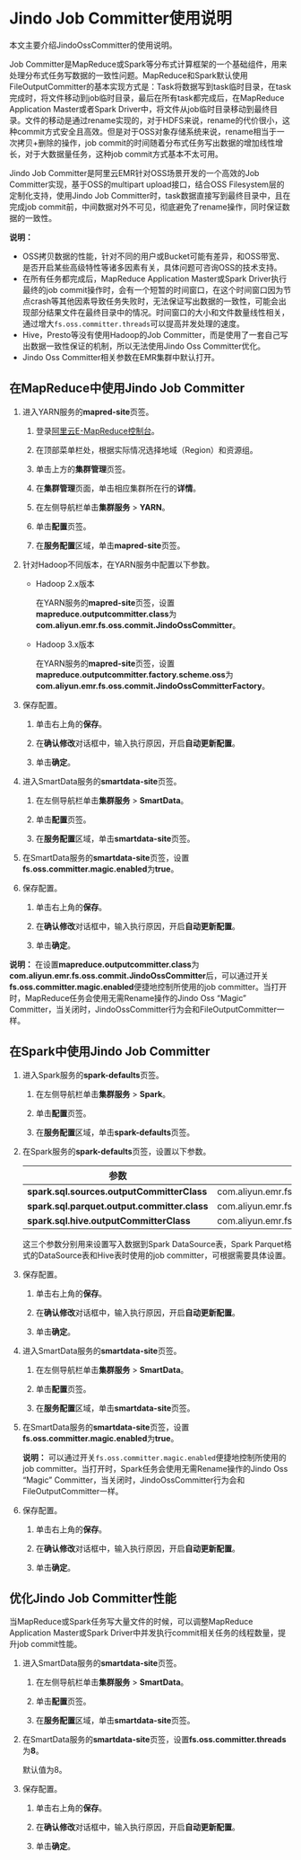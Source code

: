 # Jindo Job Committer使用说明

本文主要介绍JindoOssCommitter的使用说明。

Job Committer是MapReduce或Spark等分布式计算框架的一个基础组件，用来处理分布式任务写数据的一致性问题。MapReduce和Spark默认使用FileOutputCommitter的基本实现方式是：Task将数据写到task临时目录，在task完成时，将文件移动到job临时目录，最后在所有task都完成后，在MapReduce Application Master或者Spark Driver中，将文件从job临时目录移动到最终目录。文件的移动是通过rename实现的，对于HDFS来说，rename的代价很小，这种commit方式安全且高效。但是对于OSS对象存储系统来说，rename相当于一次拷贝+删除的操作，job commit的时间随着分布式任务写出数据的增加线性增长，对于大数据量任务，这种job commit方式基本不太可用。

Jindo Job Committer是阿里云EMR针对OSS场景开发的一个高效的Job Committer实现，基于OSS的multipart upload接口，结合OSS Filesystem层的定制化支持，使用Jindo Job Committer时，task数据直接写到最终目录中，且在完成job commit前，中间数据对外不可见，彻底避免了rename操作，同时保证数据的一致性。

**说明：**

-   OSS拷贝数据的性能，针对不同的用户或Bucket可能有差异，和OSS带宽、是否开启某些高级特性等诸多因素有关，具体问题可咨询OSS的技术支持。
-   在所有任务都完成后，MapReduce Application Master或Spark Driver执行最终的job commit操作时，会有一个短暂的时间窗口，在这个时间窗口因为节点crash等其他因素导致任务失败时，无法保证写出数据的一致性，可能会出现部分结果文件在最终目录中的情况。时间窗口的大小和文件数量线性相关，通过增大`fs.oss.committer.threads`可以提高并发处理的速度。
-   Hive，Presto等没有使用Hadoop的Job Committer，而是使用了一套自己写出数据一致性保证的机制，所以无法使用Jindo Oss Committer优化。
-   Jindo Oss Committer相关参数在EMR集群中默认打开。

## 在MapReduce中使用Jindo Job Committer

1.  进入YARN服务的**mapred-site**页签。

    1.  登录[阿里云E-MapReduce控制台](https://emr.console.aliyun.com/)。

    2.  在顶部菜单栏处，根据实际情况选择地域（Region）和资源组。

    3.  单击上方的**集群管理**页签。

    4.  在**集群管理**页面，单击相应集群所在行的**详情**。

    5.  在左侧导航栏单击**集群服务** \> **YARN**。

    6.  单击**配置**页签。

    7.  在**服务配置**区域，单击**mapred-site**页签。

2.  针对Hadoop不同版本，在YARN服务中配置以下参数。

    -   Hadoop 2.x版本

        在YARN服务的**mapred-site**页签，设置**mapreduce.outputcommitter.class**为**com.aliyun.emr.fs.oss.commit.JindoOssCommitter**。

    -   Hadoop 3.x版本

        在YARN服务的**mapred-site**页签，设置**mapreduce.outputcommitter.factory.scheme.oss**为**com.aliyun.emr.fs.oss.commit.JindoOssCommitterFactory**。

3.  保存配置。

    1.  单击右上角的**保存**。

    2.  在**确认修改**对话框中，输入执行原因，开启**自动更新配置**。

    3.  单击**确定**。

4.  进入SmartData服务的**smartdata-site**页签。

    1.  在左侧导航栏单击**集群服务** \> **SmartData**。

    2.  单击**配置**页签。

    3.  在**服务配置**区域，单击**smartdata-site**页签。

5.  在SmartData服务的**smartdata-site**页签，设置**fs.oss.committer.magic.enabled**为**true**。

6.  保存配置。

    1.  单击右上角的**保存**。

    2.  在**确认修改**对话框中，输入执行原因，开启**自动更新配置**。

    3.  单击**确定**。


**说明：** 在设置**mapreduce.outputcommitter.class**为**com.aliyun.emr.fs.oss.commit.JindoOssCommitter**后，可以通过开关**fs.oss.committer.magic.enabled**便捷地控制所使用的job committer。当打开时，MapReduce任务会使用无需Rename操作的Jindo Oss “Magic” Committer，当关闭时，JindoOssCommitter行为会和FileOutputCommitter一样。

## 在Spark中使用Jindo Job Committer

1.  进入Spark服务的**spark-defaults**页签。

    1.  在左侧导航栏单击**集群服务** \> **Spark**。

    2.  单击**配置**页签。

    3.  在**服务配置**区域，单击**spark-defaults**页签。

2.  在Spark服务的**spark-defaults**页签，设置以下参数。

    |参数|参数值|
    |--|---|
    |**spark.sql.sources.outputCommitterClass**|com.aliyun.emr.fs.oss.commit.JindoOssCommitter|
    |**spark.sql.parquet.output.committer.class**|com.aliyun.emr.fs.oss.commit.JindoOssCommitter|
    |**spark.sql.hive.outputCommitterClass**|com.aliyun.emr.fs.oss.commit.JindoOssCommitter|

    这三个参数分别用来设置写入数据到Spark DataSource表，Spark Parquet格式的DataSource表和Hive表时使用的job committer，可根据需要具体设置。

3.  保存配置。

    1.  单击右上角的**保存**。

    2.  在**确认修改**对话框中，输入执行原因，开启**自动更新配置**。

    3.  单击**确定**。

4.  进入SmartData服务的**smartdata-site**页签。

    1.  在左侧导航栏单击**集群服务** \> **SmartData**。

    2.  单击**配置**页签。

    3.  在**服务配置**区域，单击**smartdata-site**页签。

5.  在SmartData服务的**smartdata-site**页签，设置**fs.oss.committer.magic.enabled**为**true**。

    **说明：** 可以通过开关`fs.oss.committer.magic.enabled`便捷地控制所使用的job committer。当打开时，Spark任务会使用无需Rename操作的Jindo Oss “Magic” Committer，当关闭时，JindoOssCommitter行为会和FileOutputCommitter一样。

6.  保存配置。

    1.  单击右上角的**保存**。

    2.  在**确认修改**对话框中，输入执行原因，开启**自动更新配置**。

    3.  单击**确定**。


## 优化Jindo Job Committer性能

当MapReduce或Spark任务写大量文件的时候，可以调整MapReduce Application Master或Spark Driver中并发执行commit相关任务的线程数量，提升job commit性能。

1.  进入SmartData服务的**smartdata-site**页签。

    1.  在左侧导航栏单击**集群服务** \> **SmartData**。

    2.  单击**配置**页签。

    3.  在**服务配置**区域，单击**smartdata-site**页签。

2.  在SmartData服务的**smartdata-site**页签，设置**fs.oss.committer.threads**为**8**。

    默认值为8。

3.  保存配置。

    1.  单击右上角的**保存**。

    2.  在**确认修改**对话框中，输入执行原因，开启**自动更新配置**。

    3.  单击**确定**。


